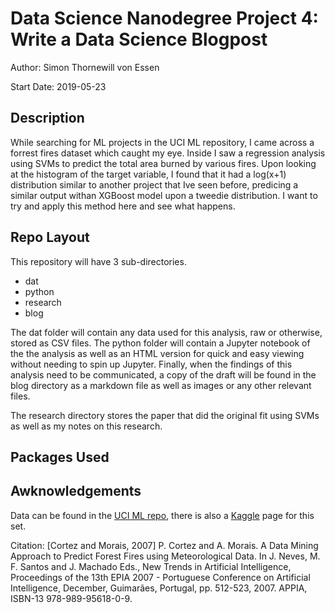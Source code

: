 # Data Science Nanodegree Project 4: Write a Data Science Blogpost

Author: Simon Thornewill von Essen

Start Date: 2019-05-23

## Description

While searching for ML projects in the UCI ML repository, I came across a forrest fires dataset which caught my eye. Inside I saw a regression analysis 
using SVMs to predict the total area burned by various fires. Upon looking at the histogram of the target variable, I found that it had a log(x+1) 
distribution similar to another project that Ive seen before, predicing a similar output withan XGBoost model upon a tweedie distribution. I want to try 
and apply this method here and see what happens.

## Repo Layout

This repository will have 3 sub-directories.

* dat
* python
* research
* blog

The dat folder will contain any data used for this analysis, raw or otherwise, stored as CSV files. The python folder will contain a Jupyter notebook of 
the the analysis as well as an HTML version for quick and easy viewing without needing to spin up Jupyter. Finally, when the findings of this analysis 
need to be communicated, a copy of the draft will be found in the blog directory as a markdown file as well as images or any other relevant files.

The research directory stores the paper that did the original fit using SVMs as well as my notes on this research. 

## Packages Used

<To be Updated Before Project Upload>

## Awknowledgements

Data can be found in the [UCI ML repo](https://archive.ics.uci.edu/ml/datasets/Forest+Fires), there is also a 
[Kaggle](https://www.kaggle.com/elikplim/forest-fires-data-set) page for this set.

Citation: [Cortez and Morais, 2007] P. Cortez and A. Morais. A Data Mining Approach to Predict Forest Fires using Meteorological Data. In J. Neves, M. 
F. Santos and J. Machado Eds., New Trends in Artificial Intelligence, Proceedings of the 13th EPIA 2007 - Portuguese Conference on Artificial 
Intelligence, December, Guimarães, Portugal, pp. 512-523, 2007. APPIA, ISBN-13 978-989-95618-0-9.
